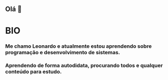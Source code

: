 ## Olá 👋

# BIO
### Me chamo Leonardo e atualmente estou aprendendo sobre programação e desenvolvimento de sistemas.
### Aprendendo de forma autodidata, procurando todos e qualquer conteúdo para estudo.

